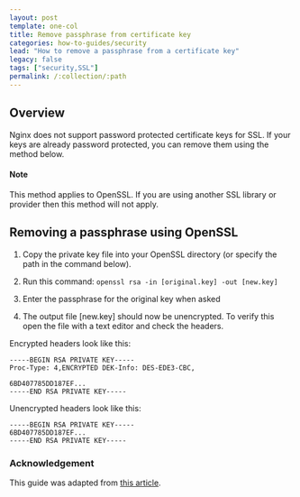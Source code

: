 ```yaml
---
layout: post
template: one-col
title: Remove passphrase from certificate key
categories: how-to-guides/security
lead: "How to remove a passphrase from a certificate key"
legacy: false
tags: ["security,SSL"]
permalink: /:collection/:path
---
```


## Overview

Nginx does not support password protected certificate keys for SSL. If your keys are already password protected, you can remove them using the method below.

#### Note
<div class="notice notice-warning"><p>This method applies to OpenSSL. If you are using another SSL library or provider then this method will not apply.</p></div>

## Removing a passphrase using OpenSSL

1. Copy the private key file into your OpenSSL directory (or specify the path in the command below).

2. Run this command:
`openssl rsa -in [original.key] -out [new.key]`

3. Enter the passphrase for the original key when asked

4. The output file [new.key] should now be unencrypted. To verify this open the file with a text editor and check the headers.

Encrypted headers look like this:
```
-----BEGIN RSA PRIVATE KEY-----
Proc-Type: 4,ENCRYPTED DEK-Info: DES-EDE3-CBC,

6BD407785DD187EF...
-----END RSA PRIVATE KEY-----
```

Unencrypted headers look like this:
```
-----BEGIN RSA PRIVATE KEY-----
6BD407785DD187EF...
-----END RSA PRIVATE KEY-----
```

### Acknowledgement

This guide was adapted from [this article](https://knowledge.digicert.com/solution/SO5292.html).